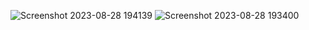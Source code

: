 

![Screenshot 2023-08-28 194139](https://github.com/Surender31/weathercheck/assets/91045637/85a30b4c-d556-45c2-973c-3094f69ea1b2)
![Screenshot 2023-08-28 193400](https://github.com/Surender31/weathercheck/assets/91045637/46165f4c-25b3-451e-87fb-063cbe1fa4c9)
